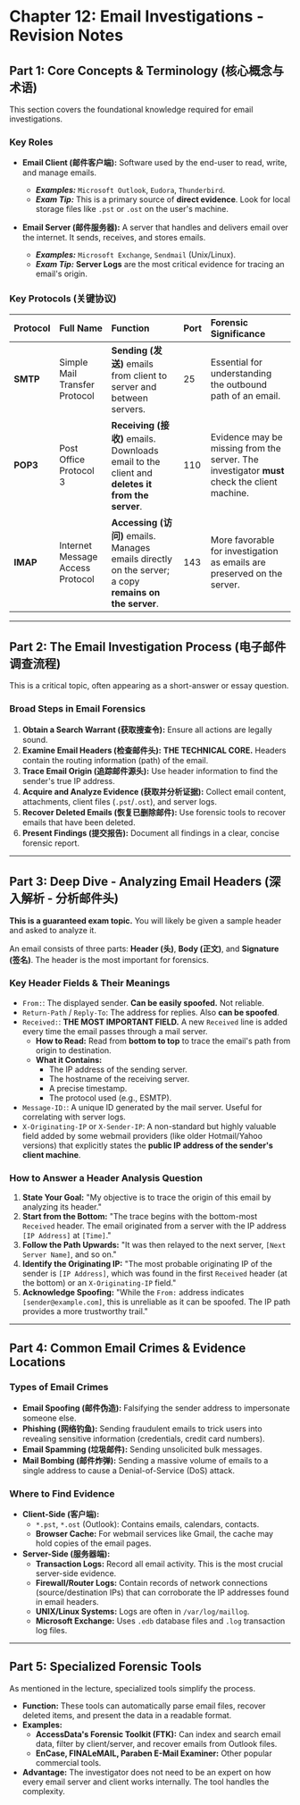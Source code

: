 
# Chapter 12: Email Investigations - Revision Notes

## Part 1: Core Concepts & Terminology (核心概念与术语)

This section covers the foundational knowledge required for email investigations.

### Key Roles

*   **Email Client (邮件客户端):** Software used by the end-user to read, write, and manage emails.
    *   ***Examples:*** `Microsoft Outlook`, `Eudora`, `Thunderbird`.
    *   ***Exam Tip:*** This is a primary source of **direct evidence**. Look for local storage files like `.pst` or `.ost` on the user's machine.

*   **Email Server (邮件服务器):** A server that handles and delivers email over the internet. It sends, receives, and stores emails.
    *   ***Examples:*** `Microsoft Exchange`, `Sendmail` (Unix/Linux).
    *   ***Exam Tip:*** **Server Logs** are the most critical evidence for tracing an email's origin.

### Key Protocols (关键协议)

| Protocol | Full Name                               | Function                                                              | Port | Forensic Significance                                                              |
| :------- | :-------------------------------------- | :-------------------------------------------------------------------- | :--- | :--------------------------------------------------------------------------------- |
| **SMTP** | Simple Mail Transfer Protocol           | **Sending (发送)** emails from client to server and between servers.  | 25   | Essential for understanding the outbound path of an email.                         |
| **POP3** | Post Office Protocol 3                  | **Receiving (接收)** emails. Downloads email to the client and **deletes it from the server**. | 110  | Evidence may be missing from the server. The investigator **must** check the client machine. |
| **IMAP** | Internet Message Access Protocol        | **Accessing (访问)** emails. Manages emails directly on the server; a copy **remains on the server**. | 143  | More favorable for investigation as emails are preserved on the server.            |

---

## Part 2: The Email Investigation Process (电子邮件调查流程)

This is a critical topic, often appearing as a short-answer or essay question.

### Broad Steps in Email Forensics

1.  **Obtain a Search Warrant (获取搜查令):** Ensure all actions are legally sound.
2.  **Examine Email Headers (检查邮件头):** **THE TECHNICAL CORE.** Headers contain the routing information (path) of the email.
3.  **Trace Email Origin (追踪邮件源头):** Use header information to find the sender's true IP address.
4.  **Acquire and Analyze Evidence (获取并分析证据):** Collect email content, attachments, client files (`.pst`/`.ost`), and server logs.
5.  **Recover Deleted Emails (恢复已删除邮件):** Use forensic tools to recover emails that have been deleted.
6.  **Present Findings (提交报告):** Document all findings in a clear, concise forensic report.

---

## Part 3: Deep Dive - Analyzing Email Headers (深入解析 - 分析邮件头)

**This is a guaranteed exam topic.** You will likely be given a sample header and asked to analyze it.

An email consists of three parts: **Header (头)**, **Body (正文)**, and **Signature (签名)**. The header is the most important for forensics.

### Key Header Fields & Their Meanings

*   `From:`: The displayed sender. **Can be easily spoofed.** Not reliable.
*   `Return-Path` / `Reply-To`: The address for replies. Also **can be spoofed**.
*   `Received:`: **THE MOST IMPORTANT FIELD.** A new `Received` line is added every time the email passes through a mail server.
    *   **How to Read:** Read from **bottom to top** to trace the email's path from origin to destination.
    *   **What it Contains:**
        *   The IP address of the sending server.
        *   The hostname of the receiving server.
        *   A precise timestamp.
        *   The protocol used (e.g., ESMTP).
*   `Message-ID:`: A unique ID generated by the mail server. Useful for correlating with server logs.
*   `X-Originating-IP` or `X-Sender-IP`: A non-standard but highly valuable field added by some webmail providers (like older Hotmail/Yahoo versions) that explicitly states the **public IP address of the sender's client machine**.

### How to Answer a Header Analysis Question

1.  **State Your Goal:** "My objective is to trace the origin of this email by analyzing its header."
2.  **Start from the Bottom:** "The trace begins with the bottom-most `Received` header. The email originated from a server with the IP address `[IP Address]` at `[Time]`."
3.  **Follow the Path Upwards:** "It was then relayed to the next server, `[Next Server Name]`, and so on."
4.  **Identify the Originating IP:** "The most probable originating IP of the sender is `[IP Address]`, which was found in the first `Received` header (at the bottom) or an `X-Originating-IP` field."
5.  **Acknowledge Spoofing:** "While the `From:` address indicates `[sender@example.com]`, this is unreliable as it can be spoofed. The IP path provides a more trustworthy trail."

---

## Part 4: Common Email Crimes & Evidence Locations

### Types of Email Crimes

*   **Email Spoofing (邮件伪造):** Falsifying the sender address to impersonate someone else.
*   **Phishing (网络钓鱼):** Sending fraudulent emails to trick users into revealing sensitive information (credentials, credit card numbers).
*   **Email Spamming (垃圾邮件):** Sending unsolicited bulk messages.
*   **Mail Bombing (邮件炸弹):** Sending a massive volume of emails to a single address to cause a Denial-of-Service (DoS) attack.

### Where to Find Evidence

*   **Client-Side (客户端):**
    *   `*.pst`, `*.ost` (Outlook): Contains emails, calendars, contacts.
    *   **Browser Cache:** For webmail services like Gmail, the cache may hold copies of the email pages.
*   **Server-Side (服务器端):**
    *   **Transaction Logs:** Record all email activity. This is the most crucial server-side evidence.
    *   **Firewall/Router Logs:** Contain records of network connections (source/destination IPs) that can corroborate the IP addresses found in email headers.
    *   **UNIX/Linux Systems:** Logs are often in `/var/log/maillog`.
    *   **Microsoft Exchange:** Uses `.edb` database files and `.log` transaction log files.

---
## Part 5: Specialized Forensic Tools

As mentioned in the lecture, specialized tools simplify the process.

*   **Function:** These tools can automatically parse email files, recover deleted items, and present the data in a readable format.
*   **Examples:**
    *   **AccessData's Forensic Toolkit (FTK):** Can index and search email data, filter by client/server, and recover emails from Outlook files.
    *   **EnCase, FINALeMAIL, Paraben E-Mail Examiner:** Other popular commercial tools.
*   **Advantage:** The investigator does not need to be an expert on how every email server and client works internally. The tool handles the complexity.
